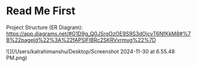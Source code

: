 # Read Me First

Project Structure (ER Diagram): https://app.diagrams.net/#G1D9g_Q0JSrqOzOE9S9S3dOjcvT6NfKkM8#%7B%22pageId%22%3A%22fAPSlFIBRc2SKRVvrmug%22%7D


![](/Users/kalrahimanshu/Desktop/Screenshot 2024-11-30 at 6.55.48 PM.png)